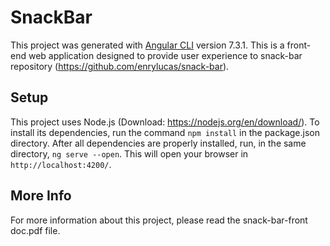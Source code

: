 # SnackBar

This project was generated with [Angular CLI](https://github.com/angular/angular-cli) version 7.3.1. This is a front-end web application designed to provide user experience to snack-bar repository (https://github.com/enrylucas/snack-bar).

## Setup

This project uses Node.js (Download: https://nodejs.org/en/download/). To install its dependencies, run the command `npm install` in the package.json directory. After all dependencies are properly installed, run, in the same directory, `ng serve --open`. This will open your browser in `http://localhost:4200/`.

## More Info

For more information about this project, please read the snack-bar-front doc.pdf file.

